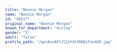 ```yaml
---
title: "Bonnie Morgan"
name: "Bonnie Morgan"
id: "58517"
original_name: "Bonnie Morgan"
known_for_department: "Acting"
gender: "1"
adult: "false"
profile_path: "/qei8xuAPtJlZzY3hfRN81fxndUR.jpg"
---
```


